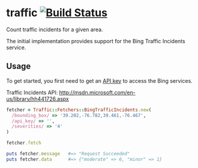traffic [![Build Status](https://secure.travis-ci.org/mindscratch/traffic.png)](http://travis-ci.org/mindscratch/traffic)
=======

Count traffic incidents for a given area.

The initial implementation provides support for the Bing Traffic Incidents service.

Usage
-----

To get started, you first need to get an [API key](http://msdn.microsoft.com/en-us/library/ff428642.aspx) to access the Bing services.

Traffic Incidents API: http://msdn.microsoft.com/en-us/library/hh441726.aspx

```ruby
fetcher = Traffic::Fetchers::BingTrafficIncidents.new(
  /bounding_box/ => '39.202,-76.782,39.461,-76.467',
  /api_key/ => '',
  /severities/ => '4'
)

fetcher.fetch

puts fetcher.message   #=> "Request Succeeded"
puts fetcher.data      #=> {"moderate" => 6, "minor" => 1}
```
